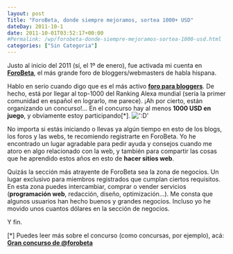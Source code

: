 ```yaml
---
layout: post
Title: "ForoBeta, donde siempre mejoramos, sortea 1000+ USD"
dateDay: 2011-10-1
date: 2011-10-01T03:52:17+00:00
#Permalink: /wp/forobeta-donde-siempre-mejoramos-sortea-1000-usd.html
categories: ["Sin Categoria"]
---
```


<p>Justo al inicio del 2011 (sí, el 1º de enero), fue activada mi cuenta en <a href="http://forobeta.com/foro/65488-gran-concurso-de-forobeta-mas-de-1000-dolares-juego.html" target="_blank"><strong>ForoBeta</strong></a>, el más grande foro de bloggers/webmasters de habla hispana.</p>
<p>Hablo en serio cuando digo que es el más activo <a href="http://forobeta.com/" target="_blank"><strong>foro para bloggers</strong></a>. De hecho, está por llegar al top-1000 del Ranking Alexa mundial (sería la primer comunidad en español en lograrlo, me parece). ¡Ah por cierto, están organizando un concurso!&#8230; En el concurso hay al menos <strong>1000 USD en juego</strong>, y obviamente estoy participando[*]. <img src=&#39;http://blog.mautematico.com/wp-includes/images/smilies/icon_biggrin.gif&#39; alt=&#39;:D&#39; class=&#39;wp-smiley&#39; /> </p>
<p>No importa si estás iniciando o llevas ya algún tiempo en esto de los blogs, los foros y las webs, te recomiendo registrarte en ForoBeta. Yo he encontrado un lugar agradable para pedir ayuda y consejos cuando me atoro en algo relacionado con la web, y también para compartir las cosas que he aprendido estos años en esto de <strong>hacer sitios web</strong>.</p>
<p>Quizás la sección más atrayente de ForoBeta sea la zona de negocios. Un lugar exclusivo para miembros registrados que cumplan ciertos requisitos. En esta zona puedes intercambiar, comprar o vender servicios (<strong>programación web</strong>, redacción, diseño, optimización&#8230;). Me consta que algunos usuarios han hecho buenos y grandes negocios. Incluso yo he movido unos cuantos dólares en la sección de negocios.</p>
<p>Y fin.</p>
<p>[*] Puedes leer más sobre el concurso (como concursas, por ejemplo), acá: <a href="http://forobeta.com/foro/65488-gran-concurso-de-forobeta-mas-de-1000-dolares-juego.html" target="_blank"><strong>Gran concurso de @forobeta</strong></a></p>
